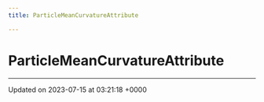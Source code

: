 ```yaml
---
title: ParticleMeanCurvatureAttribute

---
```


# ParticleMeanCurvatureAttribute





-------------------------------

Updated on 2023-07-15 at 03:21:18 +0000